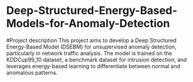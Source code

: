# Deep-Structured-Energy-Based-Models-for-Anomaly-Detection

#Project description
This project aims to develop a Deep Structured Energy-Based Model (DSEBM) for unsupervised anomaly detection, particularly in network traffic analysis. The model is trained on the KDDCup99_10 dataset, a benchmark dataset for intrusion detection, and leverages energy-based learning to differentiate between normal and anomalous patterns.
